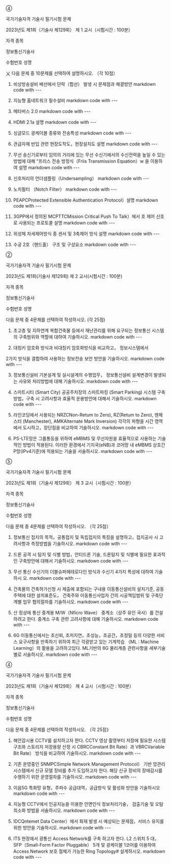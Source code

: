 ④

국가기술자격 기술사 필기시험 문제

2023년도 제1회（기술사 제129회）          제 1 교시（시험시간 : 100분）


자격 종목

정보통신기술사

수험번호          성명

乂 다음 문제 중 10문제를 선택하여 설명하시오. （각 10점）

1. 비상방송설비 배선에서 단락（합선） 발생 시 문제점과 해결방안   markdown code with ---

2. 지능형 홈네트워크 필수설비   markdown code with ---

3. 메타버스 2.0   markdown code with ---

4. HDMI 2.1a  설명     markdown code with ---

5. 싱글모드 광케이블 종류와 전송특성   markdown code with ---

6. 관급자재 반입 관련 현장도착도，현장설치도 설명   markdown code with ---

7.  무선 송신기로부터 임의의 거리에 있는 무선 수신기에서의 수신전력을
높일  수  있는  방법에  대해  “프리스  전송  방정식（Friis  Transmission
Equation）w 을 이용하여 설명
   markdown code with ---
8. 신호처리의 언더샘플링（Undersampling）   markdown code with ---

9. 노치필터 （Notch Filter）   markdown code with ---

10. PEAPCProtected Extensible Authentication Protocol）설명   markdown code with ---

11. 3GPP에서 정의된 MCPTTCMission Critical Push To Talk）에서 호 제어
신호로 사용되는 프로토콜 설명   markdown code with ---

12. 위성체 자세제어방식 중 센서 및 3축제어 방식 설명   markdown code with ---

13. 수공 2호（핸드홀） 구조 및 구성요소   markdown code with ---


②

국가기술자격 기술사 필기시험 문제

2023년도 제1회(기술사 제129회)            제 2 교시(시험시간 : 100분)


자격 종목

정보통신기술사

수험번호          성명

다음 문제 중 4문제를 선택하여 작성하시오. (각 25점)

1.  초고층 및 지하연계 복합건축물 등에서 재난관리를 위해 요구되는 정보통신
시스템의 구축범위와 역할에 대하여 기술하시오.   markdown code with ---

2.  대칭키 암호화 방식과 비대칭키 암호화방식을 비교하고， 정보시스템에서

2가지 방식을 결합하여 사용하는 정보전송 보안 방안을 기술하시오.   markdown code with ---

3.  정보통신설비 기본설계 및 실시설계의 수행업무， 정보통신설비 설계변경이
발생되는  사유와 처리방법에 대해 기술하시오.   markdown code with ---

4.   스마트시티  (Smart  City)  공공주차장의  스마트파킹  (Smart  Parking)  시스템
구축  방법，구축 시 고려사항과 효율적 운용방안에 대해서 기술하시오.   markdown code with ---

5.  라인코딩에서 사용되는 NRZCNon-Retum to Zero), RZ(Retum to Zero),
맨체스터 (Manchester), AMKAlternate Mark Inversion) 각각의 파형을
시간  영역에서 도시하고，장단점을 비교하여 기술하시오.   markdown code with ---

6.  PS-LTE망은 그룹통등을 위하여 eMBMS 및 무선자원을 효율적으로
사용하는 기술적인 방법이 적용된다. 이러한 환경에서 기지국(eNB)과 코어망 내
eMBMS 상호간 P망(IPv4기준)에 적용되는 기술을 서술하시오.   markdown code with ---


⑤

국가기술자격 기술사 필기시험 문제

2023년도 제1회（기술사 제129회）           제 3 교시（시험시간 : 100분）


자격 종목

정보통신기술사

수험번호          성명

다음 문제 중 4문제를 선택하여 작성하시오. （각 25점）

1.  정보통신 접지의 목적，공통접지 및 독립접지의 특징을 설명하고，접지공사 시
고려사항과 측정방법을 기술하시오.   markdown code with ---

2.  드론 공격 시 탐지 및 식별 방법，안티드론 기술, 드론탐지 및 식별에 필요한
효과적인 구축방안에 대해서 기술하시오.   markdown code with ---

3.  무선 통신 수신기의 더블슈퍼헤테로다인 방식과 수신기 4가지 특성에 대하여
기술하시 오.   markdown code with ---

4.  건축물의 건축허가신청 시 제출에 포함되는 구내용 이동통신설비의 설치기준,
공동주택에 대한 설치표준도， 건축주와 이동통신사업자 간의 시공책임범위
및 구축단계별 업무 협의절차를 기술하시오.   markdown code with ---

5.  산 정상에 통신 중계용 M/W（Nficro Wave） 중계소（상주 유인 국사）를 건설하려고
한다.  중계소 구축 관련 고려사항에 대해 기술하시오.   markdown code with ---

6.  6G 이동통신에서는 초신뢰, 초저지연，초성능，초공간，초정밀 등의 다양한
서비스 요구사항을 만족하기 위하여 최근 각광받고 있는 기계학습 （ML :
Machine Learning）의 활용을 고려하고있다. ML기반의 6G 물리계층
관련사항을 세부기술별로 서술하시오.   markdown code with ---


④

국가기술자격 기술사 필기시험 문제

2023년도 제1회（기술사 제129회）           제 4 교시（시험시간 : 100분）


자격 종목

정보통신기술사

수험번호          성명

다음 문제 중 4문제를 선택하여 작성하시오. （각 25점》

1.  해안감시용 CCTV를 설치하고자 한다. CCTV 영상 촬영부터 저장에 필요한
시스템  구조와  스토리지  저장용량  산정  시  CBRCConstant  Bit  Rate）과
VBRCVariable Bit Rate） 방식을 비교하여 기술하시오.   markdown code with ---

2.   기존 운영중인 SNMPCSimple Network Management Protocol） 기반 망관리
시스템에서  신규  모델  장비를  추가  도입하고자  한다.  해당  신규  장비의
장애감시를 수행하기 위한 운영절차를 기술하시오.   markdown code with ---

3.  이음5G 특화망 유형，주파수 공급대역，공급방식 및 활성화 방안을 기술하시오   markdown code with ---

4.  지능형 CCTV에서 인공지능을 이용한 안면인식 정보처리기술， 검출기술 및
오탐 최소화 방법을 서술하시오.   markdown code with ---

5.   IDCQntemet  Data  Center）에서  화재  발생  시  예상되는  문제점，서비스
유지를 위한 방안을 기술하시오.   markdown code with ---

6.  ITS  현장에서 광통신 Access  Network를 구축 하고자 한다. L2  스위치 5
대，SFP（Small-Form Factor Pluggable） 5개 및 광케이블 1코어를 이용하여
Access Network 보호 절체가 가능한 Ring Topology# 설계하시오.   markdown code with ---

